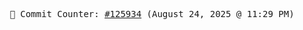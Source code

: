 <p align="center">
    <samp>
        📮 Commit Counter: <a href="https://github.com/Javascript-void0/Javascript-void0/commits/main">#125934</a> (August 24, 2025 @ 11:29 PM)
    </samp>
</p>